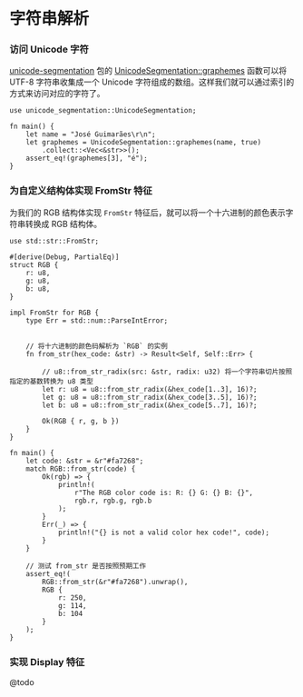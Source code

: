 # 字符串解析

### 访问 Unicode 字符

[unicode-segmentation]() 包的 [UnicodeSegmentation::graphemes]() 函数可以将 UTF-8 字符串收集成一个 Unicode 字符组成的数组。这样我们就可以通过索引的方式来访问对应的字符了。

```rust,editable
use unicode_segmentation::UnicodeSegmentation;

fn main() {
    let name = "José Guimarães\r\n";
    let graphemes = UnicodeSegmentation::graphemes(name, true)
    	.collect::<Vec<&str>>();
    assert_eq!(graphemes[3], "é");
}
```

### 为自定义结构体实现 FromStr 特征
为我们的 RGB 结构体实现 `FromStr` 特征后，就可以将一个十六进制的颜色表示字符串转换成 RGB 结构体。

```rust,editable
use std::str::FromStr;

#[derive(Debug, PartialEq)]
struct RGB {
    r: u8,
    g: u8,
    b: u8,
}

impl FromStr for RGB {
    type Err = std::num::ParseIntError;


    // 将十六进制的颜色码解析为 `RGB` 的实例
    fn from_str(hex_code: &str) -> Result<Self, Self::Err> {
    
        // u8::from_str_radix(src: &str, radix: u32) 将一个字符串切片按照指定的基数转换为 u8 类型
        let r: u8 = u8::from_str_radix(&hex_code[1..3], 16)?;
        let g: u8 = u8::from_str_radix(&hex_code[3..5], 16)?;
        let b: u8 = u8::from_str_radix(&hex_code[5..7], 16)?;

        Ok(RGB { r, g, b })
    }
}

fn main() {
    let code: &str = &r"#fa7268";
    match RGB::from_str(code) {
        Ok(rgb) => {
            println!(
                r"The RGB color code is: R: {} G: {} B: {}",
                rgb.r, rgb.g, rgb.b
            );
        }
        Err(_) => {
            println!("{} is not a valid color hex code!", code);
        }
    }

    // 测试 from_str 是否按照预期工作
    assert_eq!(
        RGB::from_str(&r"#fa7268").unwrap(),
        RGB {
            r: 250,
            g: 114,
            b: 104
        }
    );
}
```


### 实现 Display 特征
@todo